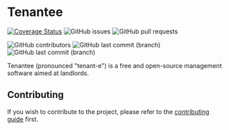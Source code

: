# Tenantee
[![Coverage Status](https://coveralls.io/repos/github/zvonimirr/tenantee/badge.svg?branch=dev)](https://coveralls.io/github/zvonimirr/tenantee?branch=dev)
![GitHub issues](https://img.shields.io/github/issues-raw/zvonimirr/tenantee)
![GitHub pull requests](https://img.shields.io/github/issues-pr-raw/zvonimirr/tenantee)

![GitHub contributors](https://img.shields.io/github/contributors/zvonimirr/tenantee)
![GitHub last commit (branch)](https://img.shields.io/github/last-commit/zvonimirr/tenantee/dev)
![GitHub last commit (branch)](https://img.shields.io/github/last-commit/zvonimirr/tenantee/dev)

Tenantee (pronounced "tenant-e") is a free and open-source management software aimed at landlords.

## Contributing
If you wish to contribute to the project, please refer to the [contributing guide](./CONTRIBUTING.md) first.
